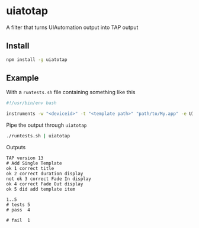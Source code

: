 # uiatotap

A filter that turns UIAutomation output into TAP output

## Install

```bash
npm install -g uiatotap
```

## Example

With a `runtests.sh` file containing something like this

```bash
#!/usr/bin/env bash

instruments -w "<deviceid>" -t "<template path>" "path/to/My.app" -e UIASCRIPT "./uiautomation.js" -e UIARESULTSPATH "./output"
```

Pipe the output through `uiatotap`

```bash
./runtests.sh | uiatotap
```

Outputs

```tap
TAP version 13
# Add Single Template
ok 1 correct title
ok 2 correct duration display
not ok 3 correct Fade In display
ok 4 correct Fade Out display
ok 5 did add template item

1..5
# tests 5
# pass  4

# fail  1
```
